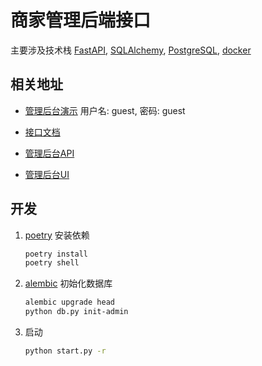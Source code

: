 # 商家管理后端接口
主要涉及技术栈 [FastAPI](https://fastapi.tiangolo.com/), [SQLAlchemy](https://www.sqlalchemy.org/), [PostgreSQL](https://www.postgresql.org/),
[docker](https://www.docker.com/)

## 相关地址
* [管理后台演示](https://admin.fourcels.com/) 用户名: guest, 密码: guest

* [接口文档](https://api.fourcels.com/docs)

* [管理后台API](https://github.com/fourcels/tiny-mall)

* [管理后台UI](https://github.com/fourcels/tiny-mall-admin-ui)

## 开发

1. [poetry](https://python-poetry.org/) 安装依赖
    ```bash
    poetry install
    poetry shell
    ```

1. [alembic](https://alembic.sqlalchemy.org/en/latest/) 初始化数据库
    ```bash
    alembic upgrade head
    python db.py init-admin
    ```
1. 启动
    ```bash
    python start.py -r
    ```